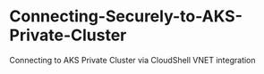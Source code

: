 # Connecting-Securely-to-AKS-Private-Cluster
Connecting to AKS Private Cluster via CloudShell VNET integration
